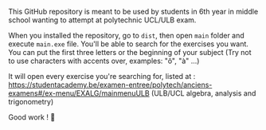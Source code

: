 This GitHub repository is meant to be used by students in 6th year in middle school wanting to attempt at polytechnic UCL/ULB exam.

When you installed the repository, go to `dist`, then open `main` folder and execute `main.exe` file. You'll be able to search for the exercises you want.
You can put the first three letters or the beginning of your subject (Try not to use characters with accents over, examples: "ô", "à" ...)

It will open every exercise you're searching for, listed at : 
https://studentacademy.be/examen-entree/polytech/anciens-examens#/ex-menu/EXALG/mainmenuULB (ULB/UCL algebra, analysis and trigonometry)

Good work ! 🗿
